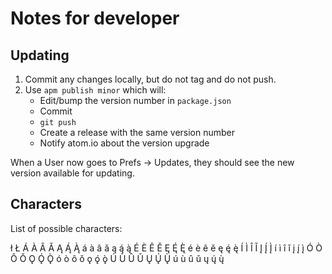 # Notes for developer

## Updating

 1. Commit any changes locally, but do not tag and do not push.
 2. Use `apm publish minor` which will:
    * Edit/bump the version number in `package.json`
    * Commit
    * `git push`
    * Create a release with the same version number
    * Notify atom.io about the version upgrade
    
When a User now goes to Prefs -> Updates, they should see the new
version available for updating.

## Characters

List of possible characters:

ł Ł Á À Â Ǎ Ą Ą́ Ą̀ á à â ǎ ą ą́ ą̀ É È Ê Ě Ę Ę́ Ę̀ é è ê ě ę ę́ ę̀ Í Ì Î Ǐ Į
Į́ Į̀ í ì î ǐ į į́ į̀ Ó Ò Ô Ǒ Ǫ Ǫ́ Ǫ̀ ó ò ô ǒ ǫ ǫ́ ǫ̀ Ú Ù Û Ǔ Ų Ų́ Ų̀ ú ù û ǔ ų
ų́ ų̀

